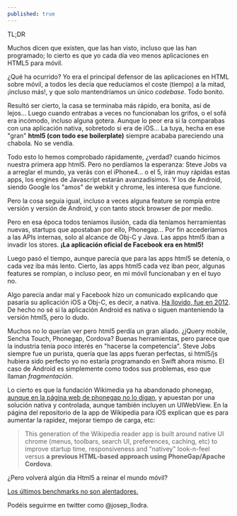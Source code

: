 ```yaml
---
published: true
---
```


TL;DR

Muchos dicen que existen, que las han visto, incluso que las han programado; lo cierto es que yo cada día veo menos aplicaciones en HTML5 para móvil.

¿Qué ha ocurrido? Yo era el principal defensor de las aplicaciones en HTML sobre móvil, a todos les decía que reducíamos el coste (tiempo) a la mitad, ¡incluso más!, y que solo mantendríamos un único _codebase_. Todo bonito.

Resultó ser cierto, la casa se terminaba más rápido, era bonita, así de lejos... Luego cuando entrabas a veces no funcionaban los grifos, o el sofá era incómodo, incluso alguna gotera. Aunque lo peor era si la comparabas con una aplicación nativa, sobretodo si era de iOS... La tuya, hecha en ese "gran" **html5 (con todo ese boilerplate)** siempre acababa pareciendo una chabola. No se vendía.

Todo esto lo hemos comprobado rápidamente, ¿verdad? cuando hicimos nuestra primera app html5. Pero no perdíamos la esperanza: Steve Jobs va a arreglar el mundo, ya verás con el iPhone4... o el 5, irán muy rápidas estas apps, los engines de Javascript estarán avanzadísimos. Y los de Android, siendo Google los "amos" de webkit y chrome, les interesa que funcione. 

Pero la cosa seguía igual, incluso a veces alguna feature se rompía entre versión y versión de Android, y con tanto stock browser de por medio.

Pero en esa época todos teníamos ilusión, cada día teníamos herramientas nuevas, startups que apostaban por ello, Phonegap... Por fin accederíamos a las APIs internas, solo al alcance de Obj-C y Java. Las apps html5 iban a invadir los stores. **¡La aplicación oficial de Facebook era en html5!**

Luego pasó el tiempo, aunque parecía que para las apps html5 se detenía, o cada vez iba más lento. Cierto, las apps html5 cada vez iban peor, algunas features se rompían, o incluso peor, en mi móvil funcionaban y en el tuyo no.

Algo parecía andar mal y Facebook hizo un comunicado explicando que pasaría su aplicación iOS a Obj-C, es decir, a nativa. [Ha llovido, fue en 2012](http://bits.blogs.nytimes.com/2012/06/27/facebook-plans-to-speedup-its-iphone-app/?_php=true&_type=blogs&_r=0). De hecho no sé si la aplicación Android es nativa o siguen manteniendo la versión html5, pero lo dudo.

Muchos no lo querían ver pero html5 perdía un gran aliado. ¿jQuery mobile, Sencha Touch, Phonegap, Cordova? Buenas herramientas, pero parece que la industria tenía poco interés en "hacerse la competencia". Steve Jobs siempre fue un purista, quería que las apps fueran perfectas, si html5/js hubiera sido perfecto yo no estaría programando en Swift ahora mismo. El caso de Android es simplemente como todos sus problemas, eso que llaman _fragmentación_.

Lo cierto es que la fundación Wikimedia ya ha abandonado phonegap, [aunque en la página web de phonegap no lo digan](http://phonegap.com/app/wikipedia/), y apuestan por una solución nativa y controlada, aunque también incluyen un UIWebView. En la página del repositorio de la app de Wikipedia para iOS explican que es para aumentar la rapidez, mejorar tiempo de carga, etc:

> This generation of the Wikipedia reader app is built around native UI chrome (menus, toolbars, search UI, preferences, caching, etc) to improve startup time, responsiveness and "nativey" look-n-feel versus **a previous HTML-based approach using PhoneGap/Apache Cordova**.

¿Pero volverá algún dia Html5 a reinar el mundo móvil?

[Los últimos benchmarks no son alentadores.](http://www.anandtech.com/show/8559/iphone-6-and-iphone-6-plus-preliminary-results)

Podéis seguirme en twitter como @josep_llodra.